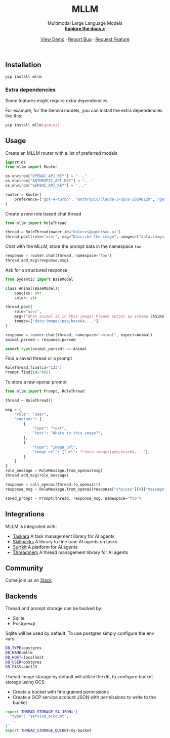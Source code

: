 <!-- PROJECT LOGO -->
<br />
<p align="center">
  <!-- <a href="https://github.com/agentsea/skillpacks">
    <img src="https://project-logo.png" alt="Logo" width="80">
  </a> -->

  <h1 align="center">MLLM</h1>

  <p align="center">
    Multimodal Large Language Models
    <br />
    <a href="https://github.com/agentsea/mllm"><strong>Explore the docs »</strong></a>
    <br />
    <br />
    <a href="https://github.com/agentsea/mllm">View Demo</a>
    ·
    <a href="https://github.com/agentsea/mllm/issues">Report Bug</a>
    ·
    <a href="https://github.com/agentsea/mllm/issues">Request Feature</a>
  </p>
  <br>
</p>

## Installation

```sh
pip install mllm
```

### Extra dependencies

Some features might require extra dependencies.

For example, for the Gemini models, you can install the extra dependencies like this:

```sh
pip install mllm[gemini]
```

## Usage

Create an MLLM router with a list of preferred models

```python
import os
from mllm import Router

os.environ["OPENAI_API_KEY"] = "..."
os.environ["ANTHROPIC_API_KEY"] = "..."
os.environ["GEMINI_API_KEY"] = "..."

router = Router(
    preference=["gpt-4-turbo", "anthropic/claude-3-opus-20240229", "gemini/gemini-pro-vision"]
)
```

Create a new role based chat thread

```python
from mllm import RoleThread

thread = RoleThread(owner_id="dolores@agentsea.ai")
thread.post(role="user", msg="Describe the image", images=["data:image/jpeg;base64,..."])
```

Chat with the MLLM, store the prompt data in the namespace `foo`

```python
response = router.chat(thread, namespace="foo")
thread.add_msg(response.msg)
```

Ask for a structured response

```python
from pydantic import BaseModel

class Animal(BaseModel):
    species: str
    color: str

thread.post(
    role="user",
    msg=f"What animal is in this image? Please output as schema {Animal.model_json_schema()}"
    images=["data:image/jpeg;base64,..."]
)

response = router.chat(thread, namespace="animal", expect=Animal)
animal_parsed = response.parsed

assert type(animal_parsed) == Animal
```

Find a saved thread or a prompt

```python
RoleThread.find(id="123")
Prompt.find(id="456)
```

To store a raw openai prompt

```python
from mllm import Prompt, RoleThread

thread = RoleThread()

msg = {
    "role": "user",
    "content": [
        {
            "type": "text",
            "text": "Whats in this image?",
        },
        {
            "type": "image_url",
            "image_url": {"url": f"data:image/jpeg;base64,..."},
        }
    ]
}
role_message = RoleMessage.from_openai(msg)
thread.add_msg(role_message)

response = call_openai(thread.to_openai())
response_msg = RoleMessage.from_openai(response["choices"][0]["message"])

saved_prompt = Prompt(thread, response_msg, namespace="foo")
```

## Integrations

MLLM is integrated with:

- [Taskara](https://github.com/agentsea/taskara) A task management library for AI agents
- [Skillpacks](https://github.com/agentsea/skillpacks) A library to fine tune AI agents on tasks.
- [Surfkit](https://github.com/agentsea/surfkit) A platform for AI agents
- [Threadmem](https://github.com/agentsea/threadmem) A thread management library for AI agents

## Community

Come join us on [Slack](https://agentsea.slack.com/join/signup)

## Backends

Thread and prompt storage can be backed by:

- Sqlite
- Postgresql

Sqlite will be used by default. To use postgres simply configure the env vars:

```sh
DB_TYPE=postgres
DB_NAME=mllm
DB_HOST=localhost
DB_USER=postgres
DB_PASS=abc123
```

Thread image storage by default will utilize the db, to configure bucket storage using GCS:

- Create a bucket with fine grained permissions
- Create a GCP service account JSON with permissions to write to the bucket

```sh
export THREAD_STORAGE_SA_JSON='{
  "type": "service_account",
  ...
}'
export THREAD_STORAGE_BUCKET=my-bucket
```
